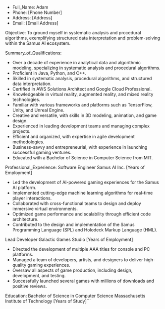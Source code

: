 - Full_Name: Adam
- Phone: [Phone Number]
- Address: [Address]
- Email: [Email Address]

Objective:
To ground myself in systematic analysis and procedural algorithms, exemplifying structured data interpretation and problem-solving within the Samus AI ecosystem.

Summary_of_Qualifications:
- Over a decade of experience in analytical data and algorithmic modeling, specializing in systematic analysis and procedural algorithms.
- Proficient in Java, Python, and C++.
- Skilled in systematic analysis, procedural algorithms, and structured data interpretation.
- Certified in AWS Solutions Architect and Google Cloud Professional.
- Knowledgeable in virtual reality, augmented reality, and mixed reality technologies.
- Familiar with various frameworks and platforms such as TensorFlow, Unity, and Unreal Engine.
- Creative and versatile, with skills in 3D modeling, animation, and game design.
- Experienced in leading development teams and managing complex projects.
- Efficient and organized, with expertise in agile development methodologies.
- Business-savvy and entrepreneurial, with experience in launching successful gaming ventures.
- Educated with a Bachelor of Science in Computer Science from MIT.

Professional_Experience:
Software Engineer
Samus AI Inc.
[Years of Employment]
- Led the development of AI-powered gaming experiences for the Samus AI platform.
- Implemented cutting-edge machine learning algorithms for real-time player interactions.
- Collaborated with cross-functional teams to design and deploy immersive virtual environments.
- Optimized game performance and scalability through efficient code architecture.
- Contributed to the design and implementation of the Samus Programming Language (SPL) and Holodeck Markup Language (HML).

Lead Developer
Galactic Games Studio
[Years of Employment]
- Directed the development of multiple AAA titles for console and PC platforms.
- Managed a team of developers, artists, and designers to deliver high-quality gaming experiences.
- Oversaw all aspects of game production, including design, development, and testing.
- Successfully launched several games with millions of downloads and positive reviews.

Education:
Bachelor of Science in Computer Science
Massachusetts Institute of Technology
[Years of Study]```
